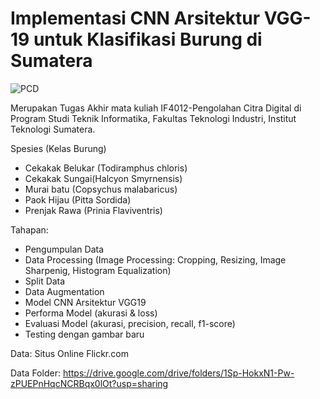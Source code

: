 # Implementasi CNN Arsitektur VGG-19 untuk Klasifikasi Burung di Sumatera
![PCD](https://github.com/user-attachments/assets/cea79c06-695d-4012-b20d-8ae33149a190)

Merupakan Tugas Akhir mata kuliah IF4012-Pengolahan Citra Digital di Program Studi Teknik Informatika, Fakultas Teknologi Industri, Institut Teknologi Sumatera.

Spesies (Kelas Burung)
*  Cekakak Belukar (Todiramphus chloris)
*  Cekakak Sungai(Halcyon Smyrnensis)
*  Murai batu (Copsychus malabaricus)
*  Paok Hijau (Pitta Sordida)
*  Prenjak Rawa (Prinia Flaviventris)

Tahapan:

*  Pengumpulan Data
*  Data Processing (Image Processing: Cropping, Resizing, Image Sharpenig, Histogram Equalization)
*  Split Data
*  Data Augmentation
*  Model CNN Arsitektur VGG19
*  Performa Model (akurasi & loss)
*  Evaluasi Model (akurasi, precision, recall, f1-score)
*  Testing dengan gambar baru


Data: Situs Online Flickr.com 

Data Folder: https://drive.google.com/drive/folders/1Sp-HokxN1-Pw-zPUEPnHqcNCRBqx0lOt?usp=sharing 
